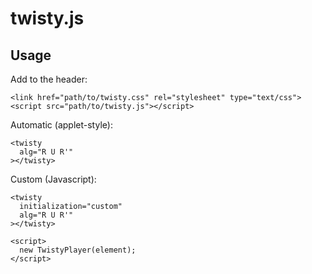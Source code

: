 # twisty.js

## Usage

Add to the header:

    <link href="path/to/twisty.css" rel="stylesheet" type="text/css">
    <script src="path/to/twisty.js"></script>

Automatic (applet-style):

    <twisty
      alg="R U R'"
    ></twisty>

Custom (Javascript):

    <twisty
      initialization="custom"
      alg="R U R'"
    ></twisty>

    <script>
      new TwistyPlayer(element);
    </script>
